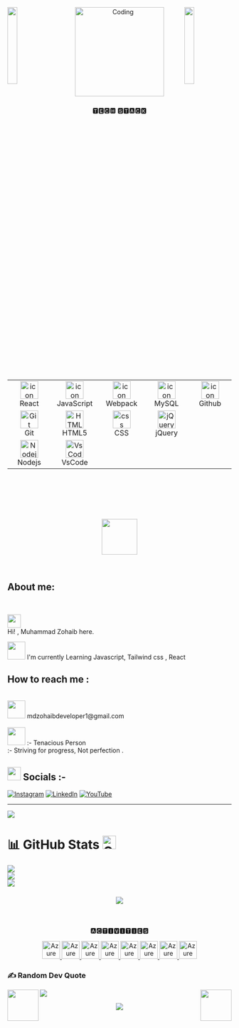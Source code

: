 <img align="left" src="https://user-images.githubusercontent.com/65187002/144930161-2f783401-8d27-4fdf-a2f7-cc0ba32f1f1f.gif" width="21%" style="display:inline;"><img align="right" src="https://user-images.githubusercontent.com/65187002/144930161-2f783401-8d27-4fdf-a2f7-cc0ba32f1f1f.gif" width="21%" style="display:inline;">

<p align="center">
  <img alt="Coding" width="200" src="https://media1.giphy.com/media/3kPDmoWdBpQPNhCnUG/giphy.gif?cid=ecf05e47czcc532765ws5oumsyflmrr3l84ahc8wpu2orb87&ep=v1_gifs_related&rid=giphy.gif&ct=s">
</p>

###
<p align="center"> 
 🆃🅴🅲🅷  🆂🆃🅰🅲🅺 <br>

 ####
<table>
<div style="display: flex;  align: center">
<table align="center">
  <tr>
    <td align="center" width="96">
        <img src="https://techstack-generator.vercel.app/react-icon.svg" alt="icon" width="40" height="40" />
      <br>React
    </td>
    <td align="center" width="96">
        <img src="https://techstack-generator.vercel.app/js-icon.svg" alt="icon" width="40" height="40" />
      <br>JavaScript
    </td>
    <td align="center" width="96">
        <img src="https://techstack-generator.vercel.app/webpack-icon.svg" alt="icon" width="40" height="40" />
      <br>Webpack
    </td>
    <td align="center" width="96">
        <img src="https://techstack-generator.vercel.app/mysql-icon.svg" alt="icon" width="40" height="40" />
      <br>MySQL
    </td>
     <td align="center" width="96">
        <img src="https://techstack-generator.vercel.app/github-icon.svg" alt="icon" width="40" height="40" />
      <br>Github
    </td>
  </tr>
  <tr>
    <td align="center" width="96"> 
        <img src="https://user-images.githubusercontent.com/25181517/192108372-f71d70ac-7ae6-4c0d-8395-51d8870c2ef0.png" width="40" height="40" alt="Git" />
      <br>Git
    </td>
    <td align="center"  width="96">
        <img src="https://skillicons.dev/icons?i=html" width="40" height="40" alt="HTML5" />
      <br>HTML5
    </td>
    <td align="center" width="96">
        <img src="https://skillicons.dev/icons?i=css" width="40" height="40" alt="css" />
      <br>CSS
    </td>
    </td>
    <td align="center" width="96">
        <img src="https://skillicons.dev/icons?i=jquery"width="40" height="40" alt="jQuery" />
      <br>jQuery
    </td>
  </tr>
 <tr>
        <td align="center" width="96">
        <img src="https://skillicons.dev/icons?i=nodejs" width="40" height="40" alt="Nodejs" />
      <br>Nodejs
      </td>
</td>
            <td align="center" width="96">
        <img src="https://skillicons.dev/icons?i=vscode" width="40" height="40" alt="VsCode" />
      <br>VsCode
    </td>
      
         
 </tr>
</table>
<br><br>
</table>



      
<br> <br>     
<p align="center">   
<img src = "https://user-images.githubusercontent.com/74038190/212284087-bbe7e430-757e-4901-90bf-4cd2ce3e1852.gif" width="80">
</p>
<br>

##  About me:
    
<br>
 <p><img src="https://emojis.slackmojis.com/emojis/images/1531849430/4246/blob-sunglasses.gif?1531849430" width="30"/> <br>
    Hi! , Muhammad Zohaib here.</p>
 <img src="https://user-images.githubusercontent.com/74038190/216122069-5b8169d7-1d8e-4a13-b245-a8e4176c99f8.png" width="40"> I'm currently  Learning Javascript, Tailwind css , React<br>
   
 
 ##  How to reach me :  
 <br>
  <img src ="https://user-images.githubusercontent.com/74038190/216120981-b9507c36-0e04-4469-8e27-c99271b45ba5.png" width="40">
   mdzohaibdeveloper1@gmail.com<br><br>  
 <img src = "https://user-images.githubusercontent.com/74038190/229223156-0cbdaba9-3128-4d8e-8719-b6b4cf741b67.gif" width="40"> :-  Tenacious Person <br> :-  Striving for progress, Not perfection .


## <img height="30" src="https://raw.githubusercontent.com/innng/innng/master/assets/soulgem-sayaka.gif"/> Socials :-
[![Instagram](https://img.shields.io/badge/Instagram-%23E4405F.svg?logo=Instagram&logoColor=white)](https://instagram.com/zo.haib2860) [![LinkedIn](https://img.shields.io/badge/LinkedIn-%230077B5.svg?logo=linkedin&logoColor=white)](https://linkedin.com/in/muhammad-zohaib-7b2223285/) [![YouTube](https://img.shields.io/badge/YouTube-%23FF0000.svg?logo=YouTube&logoColor=white)](https://youtube.com/@muhammad_zohaib936) 

---
[![](https://visitcount.itsvg.in/api?id=Zohaibdevpr&icon=10&color=13)](https://visitcount.itsvg.in)
 

<p align="center">
  
# 📊 GitHub Stats <img src="https://media.giphy.com/media/W5eoZHPpUx9sapR0eu/giphy.gif" width="30" alt="Git"/>  
![](https://github-readme-stats.vercel.app/api?username=Zohaibdevpr&theme=neon&hide_border=false&include_all_commits=true&count_private=false)<br/>
![](https://github-readme-streak-stats.herokuapp.com/?user=Zohaibdevpr&theme=neon&hide_border=false)<br/>
![](https://github-readme-stats.vercel.app/api/top-langs/?username=Zohaibdevpr&theme=neon&hide_border=false&include_all_commits=true&count_private=false&layout=compact)

</p>

###

<div align="center">
  <img src="https://profile-counter.glitch.me/zohaibdevpr/count.svg?"  />
</div>

<!-- Proudly created with GPRM ( https://gprm.itsvg.in ) -->

####
<br clear="both">
<p align="center">🅰🅲🆃🅸🆅🅸🆃🅸🅴🆂</p>
 <p align="center">
  <a href="https://jrohit.com.np/" target="_blank">
    <img src="https://github.com/jrohitofficial/jrohitofficial/blob/master/Man%20Bouncing%20Ball%20Medium-Dark%20Skin%20Tone.png?raw=true" alt="Azure" width="40" height="40" />
  </a>

  <a href="https://jrohit.com.np" target="_blank">
    <img src="https://raw.githubusercontent.com/jrohitofficial/jrohitofficial/master/Soccer%20Ball.webp" alt="Azure" width="40" height="40" />
  </a>

  <a href="https://jrohit.com.np" target="_blank">
    <img src="https://raw.githubusercontent.com/jrohitofficial/jrohitofficial/master/Video%20Game.webp" alt="Azure" width="40" height="40" />
  </a>

  <a href="https://jrohit.com.np" target="_blank">
    <img src="https://github.com/jrohitofficial/jrohitofficial/blob/master/Musical%20Notes.png?raw=true" alt="Azure" width="40" height="40" />
  </a>

  <a href="https://jrohit.com.np" target="_blank">
    <img src="https://github.com/jrohitofficial/jrohitofficial/blob/master/Man%20Technologist%20Medium-Dark%20Skin%20Tone.png?raw=true" alt="Azure" width="40" height="40" />
  </a>
  <a href="https://jrohit.com.np" target="_blank">
    <img src="https://github.com/jrohitofficial/jrohitofficial/blob/master/globe.gif?raw=true" alt="Azure" width="40" height="40" />
  </a>
  <a href="https://jrohit.com.np" target="_blank">
    <img src="https://github.com/jrohitofficial/jrohitofficial/blob/master/book.gif?raw=true" alt="Azure" width="40" height="40" />
  </a>
  <a href="https://jrohit.com.np" target="_blank">
    <img src="https://github.com/jrohitofficial/jrohitofficial/blob/master/music.gif?raw=true" alt="Azure" width="40" height="40"" />
  </a>
  
 </p>


### ✍️ Random Dev Quote  

![](https://quotes-github-readme.vercel.app/api?type=horizontal&theme=tokyonight)
<img src = "https://user-images.githubusercontent.com/74038190/213866269-5d00981c-7c98-46d7-8a8e-16f462f15227.gif" align="left" width="70"> 
<img src = "https://user-images.githubusercontent.com/74038190/213866269-5d00981c-7c98-46d7-8a8e-16f462f15227.gif" align="right" width="70">

<p align="center">
  <img src="https://capsule-render.vercel.app/api?type=waving&color=gradient&height=65&section=footer"/>
</p>
<!-- Proudly created with GPRM ( https://gprm.itsvg.in ) -->  

 

